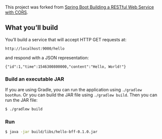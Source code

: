 This project was forked from [Spring Boot Building a RESTful Web Service with CORS](https://github.com/spring-guides/gs-rest-service-cors).

## What you’ll build
You’ll build a service that will accept HTTP GET requests at:
```
http://localhost:9000/hello
```
and respond with a JSON representation:
```
{"id":1,"time":1546300800000,"content":"Hello, World!"}
```
### Build an executable JAR
If you are using Gradle, you can run the application using `./gradlew bootRun`. 
Or you can build the JAR file using `./gradlew build`. 
Then you can run the JAR file:
```bash
$ ./gradlew build
```
### Run
```bash
$ java -jar build/libs/hello-bff-0.1.0.jar
```
